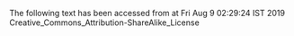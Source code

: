 The following text has been accessed from at Fri Aug 9 02:29:24 IST 2019
Creative_Commons_Attribution-ShareAlike_License
